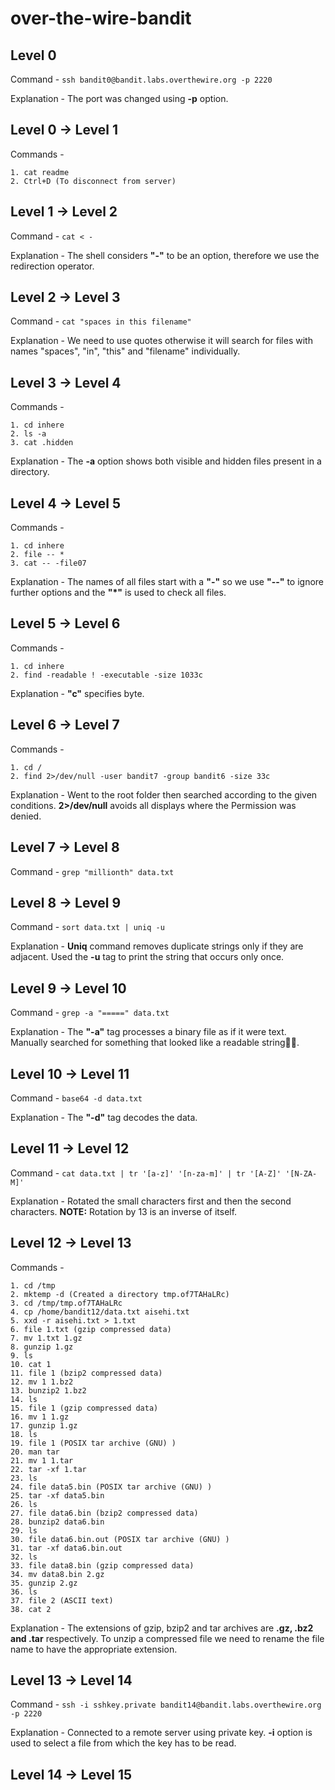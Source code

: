 # over-the-wire-bandit

## Level 0

Command - ```ssh bandit0@bandit.labs.overthewire.org -p 2220```

Explanation - The port was changed using **-p** option.

## Level 0 -> Level 1

Commands -
```
1. cat readme
2. Ctrl+D (To disconnect from server)
```

## Level 1 -> Level 2

Command - ```cat < -```

Explanation - The shell considers **"-"** to be an option, therefore we use the redirection operator.

## Level 2 -> Level 3

Command - ```cat "spaces in this filename"```

Explanation - We need to use quotes otherwise it will search for files with names "spaces", "in", "this" and "filename" individually.

## Level 3 -> Level 4

Commands -
```
1. cd inhere
2. ls -a
3. cat .hidden
```

Explanation - The **-a** option shows both visible and hidden files present in a directory.

## Level 4 -> Level 5

Commands -
```
1. cd inhere
2. file -- *
3. cat -- -file07
```

Explanation - The names of all files start with a **"-"** so we use **"--"** to ignore further options and the **"*"** is used to check all files.

## Level 5 -> Level 6

Commands -
```
1. cd inhere
2. find -readable ! -executable -size 1033c
```

Explanation - **"c"** specifies byte.

## Level 6 -> Level 7

Commands -
```
1. cd /
2. find 2>/dev/null -user bandit7 -group bandit6 -size 33c
```

Explanation - Went to the root folder then searched according to the given conditions. **2>/dev/null** avoids all displays where the Permission was denied.

## Level 7 -> Level 8

Command - ```grep "millionth" data.txt```

## Level 8 -> Level 9

Command - ```sort data.txt | uniq -u```

Explanation - **Uniq** command removes duplicate strings only if they are adjacent. Used the **-u** tag to print the string that occurs only once.

## Level 9 -> Level 10

Command - ```grep -a "=====" data.txt```

Explanation - The **"-a"** tag processes a binary file as if it were text. Manually searched for something that looked like a readable string🤷‍♀️.

## Level 10 -> Level 11

Command - ```base64 -d data.txt```

Explanation - The **"-d"** tag decodes the data.

## Level 11 -> Level 12

Command - ```cat data.txt | tr '[a-z]' '[n-za-m]' | tr '[A-Z]' '[N-ZA-M]'```

Explanation - Rotated the small characters first and then the second characters. **NOTE:** Rotation by 13 is an inverse of itself.

## Level 12 -> Level 13

Commands -
```
1. cd /tmp
2. mktemp -d (Created a directory tmp.of7TAHaLRc)
3. cd /tmp/tmp.of7TAHaLRc
4. cp /home/bandit12/data.txt aisehi.txt
5. xxd -r aisehi.txt > 1.txt
6. file 1.txt (gzip compressed data)
7. mv 1.txt 1.gz
8. gunzip 1.gz
9. ls
10. cat 1
11. file 1 (bzip2 compressed data)
12. mv 1 1.bz2
13. bunzip2 1.bz2
14. ls
15. file 1 (gzip compressed data)
16. mv 1 1.gz
17. gunzip 1.gz
18. ls
19. file 1 (POSIX tar archive (GNU) )
20. man tar
21. mv 1 1.tar
22. tar -xf 1.tar
23. ls
24. file data5.bin (POSIX tar archive (GNU) )
25. tar -xf data5.bin
26. ls
27. file data6.bin (bzip2 compressed data)
28. bunzip2 data6.bin
29. ls
30. file data6.bin.out (POSIX tar archive (GNU) )
31. tar -xf data6.bin.out
32. ls
33. file data8.bin (gzip compressed data)
34. mv data8.bin 2.gz
35. gunzip 2.gz
36. ls
37. file 2 (ASCII text)
38. cat 2
```

Explanation - The extensions of gzip, bzip2 and tar archives are **.gz, .bz2 and .tar** respectively. To unzip a compressed file we need to rename the file name to have the appropriate extension.

## Level 13 -> Level 14

Command - ```ssh -i sshkey.private bandit14@bandit.labs.overthewire.org -p 2220```

Explanation - Connected to a remote server using private key. **-i** option is used to select a file from which the key has to be read.

## Level 14 -> Level 15

